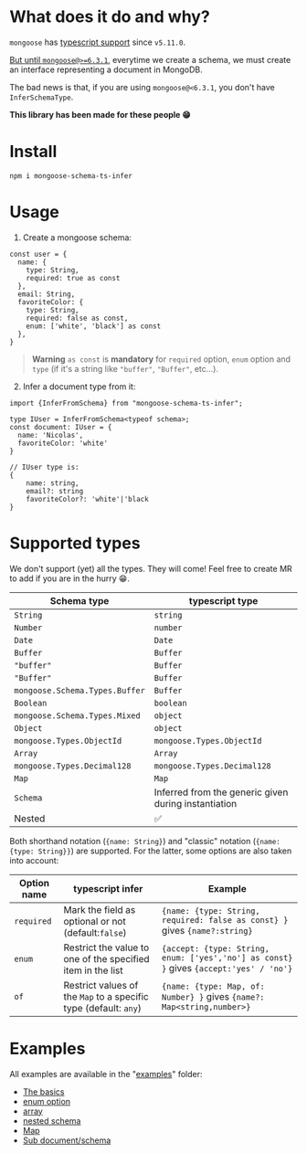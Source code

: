 # What does it do and why?

`mongoose` has [typescript support](https://mongoosejs.com/docs/typescript.html) since `v5.11.0`.

[But until `mongoose@>=6.3.1`](https://mongoosejs.com/docs/typescript/schemas.html), everytime we create a schema, we must create an interface representing a document in MongoDB.

The bad news is that, if you are using `mongoose@<6.3.1`, you don't have `InferSchemaType`. 

**This library has been made for these people 😁**

# Install

```
npm i mongoose-schema-ts-infer
```

# Usage

1. Create a mongoose schema:

```
const user = {
  name: {
    type: String, 
    required: true as const
  },
  email: String,
  favoriteColor: {
    type: String, 
    required: false as const, 
    enum: ['white', 'black'] as const
  },
}
```

> **Warning**
> `as const` is **mandatory** for `required` option, `enum` option and `type` (if it's a string like `"buffer"`, `"Buffer"`, etc...).

2. Infer a document type from it:

```
import {InferFromSchema} from "mongoose-schema-ts-infer";

type IUser = InferFromSchema<typeof schema>;
const document: IUser = {
  name: 'Nicolas',
  favoriteColor: 'white'
}

// IUser type is:
{ 
    name: string, 
    email?: string
    favoriteColor?: 'white'|'black
}
```

# Supported types

We don't support (yet) all the types. They will come! Feel free to create MR to add if you are in the hurry 😁.

| Schema type                    | typescript type                                      |
|--------------------------------|------------------------------------------------------|
| `String`                       | `string`                                             |
| `Number`                       | `number`                                             |
| `Date`                         | `Date`                                               |
| `Buffer`                       | `Buffer`                                             |
| `"buffer"`                     | `Buffer`                                             |
| `"Buffer"`                     | `Buffer`                                             |
| `mongoose.Schema.Types.Buffer` | `Buffer`                                             |
| `Boolean`                      | `boolean`                                            |
| `mongoose.Schema.Types.Mixed`  | `object`                                             |
| `Object`                       | `object`                                             |
| `mongoose.Types.ObjectId`      | `mongoose.Types.ObjectId`                            |
| `Array`                        | `Array`                                              |
| `mongoose.Types.Decimal128`    | `mongoose.Types.Decimal128`                          |
| `Map`                          | `Map`                                                |
| `Schema`                       | Inferred from the generic given during instantiation |
| Nested                         | ✅                                                    |

Both shorthand notation (`{name: String}`) and "classic" notation (`{name: {type: String}}`) are supported.
For the latter, some options are also taken into account:

| Option name | typescript infer                                                 | Example                                                                                |
|-------------|------------------------------------------------------------------|----------------------------------------------------------------------------------------|
| `required`  | Mark the field as optional or not (default:`false`)              | `{name: {type: String, required: false as const} }` gives `{name?:string}`             |
| `enum`      | Restrict the value to one of the specified item in the list      | `{accept: {type: String, enum: ['yes','no'] as const} }` gives `{accept:'yes' / 'no'}` |
| `of`        | Restrict values of the `Map` to a specific type (default: `any`) | `{name: {type: Map, of: Number} }` gives `{name?: Map<string,number>}`                 |

# Examples

All examples are available in the "[examples](./examples)" folder:

- [The basics](./examples/basic.ts)
- [enum option](./examples/enum.ts)
- [array](./examples/array.ts)
- [nested schema](./examples/nested.ts)
- [Map](./examples/map.ts)
- [Sub document/schema](./examples/sub-schema.ts)
